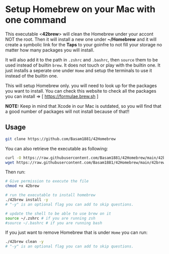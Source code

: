 # Setup Homebrew on your Mac with one command

This executable <**42brew**> will clean the Homebrew under your accont NOT the root. Then it will install a new one under **~/Homebrew** and it will create a symbolic link for the **Taps** to your goinfre to not fill your storage no matter how many packages you will install.

It will also add it to the path in ```.zshrc``` and ```.bashrc```, then ```source``` them to be used instead of builtin ```brew```. It does not touch or play with the builtin one. It just installs a seperate one under ```Home``` and setup the terminals to use it instead of the builtin one.

This will setup Homebrew only. you will need to look up for the packages you want to install.
You can check this website to check all the packages you can install => [ https://formulae.brew.sh ]

**NOTE:** Keep in mind that Xcode in our Mac is outdated, so you will find that a good number of packages will not install because of that!!

## Usage

```bash
git clone https://github.com/Basam1881/42Homebrew
```
You can also retrieve the executable as following:
```bash
curl -O https://raw.githubusercontent.com/Basam1881/42Homebrew/main/42brew
wget https://raw.githubusercontent.com/Basam1881/42Homebrew/main/42brew
```
Then run:
```bash
# Give permission to execute the file
chmod +x 42brew

# run the executable to install homebrew
./42brew install -y
# "-y" is an optional flag you can add to skip questions.

# update the shell to be able to use brew on it
source ~/.zshrc # if you are running zsh
#source ~/.bashrc # if you are running bash
```
If you just want to remove Homebrew that is under ```Home``` you can run:
```bash
./42brew clean -y
# "-y" is an optional flag you can add to skip questions.
```
